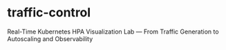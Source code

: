 # traffic-control
Real-Time Kubernetes HPA Visualization Lab — From Traffic Generation to Autoscaling and Observability
